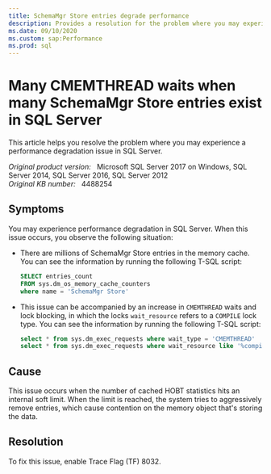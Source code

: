 ```yaml
---
title: SchemaMgr Store entries degrade performance 
description: Provides a resolution for the problem where you may experience a performance degradation issue in SQL Server.
ms.date: 09/10/2020
ms.custom: sap:Performance
ms.prod: sql
---
```

# Many CMEMTHREAD waits when many SchemaMgr Store entries exist in SQL Server

This article helps you resolve the problem where you may experience a performance degradation issue in SQL Server.

_Original product version:_ &nbsp; Microsoft SQL Server 2017 on Windows, SQL Server 2014, SQL Server 2016, SQL Server 2012  
_Original KB number:_ &nbsp; 4488254

## Symptoms

You may experience performance degradation in SQL Server. When this issue occurs, you observe the following situation:

- There are millions of SchemaMgr Store entries in the memory cache. You can see the information by running the following T-SQL script:

    ```sql
    SELECT entries_count
    FROM sys.dm_os_memory_cache_counters
    where name = 'SchemaMgr Store'
    ```

- This issue can be accompanied by an increase in `CMEMTHREAD` waits and lock blocking, in which the locks `wait_resource` refers to a `COMPILE` lock type. You can see the information by running the following T-SQL script:

    ```sql
    select * from sys.dm_exec_requests where wait_type = 'CMEMTHREAD'
    select * from sys.dm_exec_requests where wait_resource like '%compile%'
    ```

## Cause

This issue occurs when the number of cached HOBT statistics hits an internal soft limit. When the limit is reached, the system tries to aggressively remove entries, which cause contention on the memory object that's storing the data.

## Resolution

To fix this issue, enable Trace Flag (TF) 8032.
